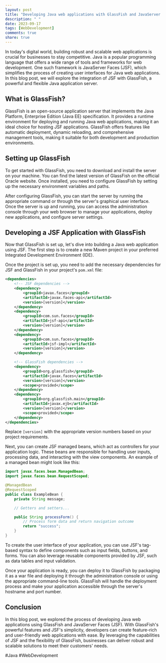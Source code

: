 ```yaml
---
layout: post
title: "Developing Java web applications with GlassFish and JavaServer Faces (JSF)"
description: " "
date: 2023-09-17
tags: [WebDevelopment]
comments: true
share: true
---
```


In today's digital world, building robust and scalable web applications is crucial for businesses to stay competitive. Java is a popular programming language that offers a wide range of tools and frameworks for web development. One such framework is JavaServer Faces (JSF), which simplifies the process of creating user interfaces for Java web applications. In this blog post, we will explore the integration of JSF with GlassFish, a powerful and flexible Java application server.

## What is GlassFish?

GlassFish is an open-source application server that implements the Java Platform, Enterprise Edition (Java EE) specification. It provides a runtime environment for deploying and running Java web applications, making it an ideal choice for hosting JSF applications. GlassFish offers features like automatic deployment, dynamic reloading, and comprehensive management tools, making it suitable for both development and production environments.

## Setting up GlassFish

To get started with GlassFish, you need to download and install the server on your machine. You can find the latest version of GlassFish on the official Oracle website. Once installed, you need to configure GlassFish by setting up the necessary environment variables and paths.

After configuring GlassFish, you can start the server by running the appropriate command or through the server's graphical user interface. Once the server is up and running, you can access the administration console through your web browser to manage your applications, deploy new applications, and configure server settings.

## Developing a JSF Application with GlassFish

Now that GlassFish is set up, let's dive into building a Java web application using JSF. The first step is to create a new Maven project in your preferred Integrated Development Environment (IDE).

Once the project is set up, you need to add the necessary dependencies for JSF and GlassFish in your project's `pom.xml` file:

```xml
<dependencies>
    <!-- JSF dependencies -->
    <dependency>
        <groupId>javax.faces</groupId>
        <artifactId>javax.faces-api</artifactId>
        <version>[version]</version>
    </dependency>
    <dependency>
        <groupId>com.sun.faces</groupId>
        <artifactId>jsf-api</artifactId>
        <version>[version]</version>
    </dependency>
    <dependency>
        <groupId>com.sun.faces</groupId>
        <artifactId>jsf-impl</artifactId>
        <version>[version]</version>
    </dependency>

    <!-- GlassFish dependencies -->
    <dependency>
        <groupId>org.glassfish</groupId>
        <artifactId>javax.faces</artifactId>
        <version>[version]</version>
        <scope>provided</scope>
    </dependency>
    <dependency>
        <groupId>org.glassfish.main</groupId>
        <artifactId>javax.ejb</artifactId>
        <version>[version]</version>
        <scope>provided</scope>
    </dependency>
</dependencies>
```

Replace `[version]` with the appropriate version numbers based on your project requirements.

Next, you can create JSF managed beans, which act as controllers for your application logic. These beans are responsible for handling user inputs, processing data, and interacting with the view components. An example of a managed bean might look like this:

```java
import javax.faces.bean.ManagedBean;
import javax.faces.bean.RequestScoped;

@ManagedBean
@RequestScoped
public class ExampleBean {
    private String message;

    // Getters and setters...

    public String processForm() {
        // Process form data and return navigation outcome
        return "success";
    }
}
```

To create the user interface of your application, you can use JSF's tag-based syntax to define components such as input fields, buttons, and forms. You can also leverage reusable components provided by JSF, such as data tables and input validation.

Once your application is ready, you can deploy it to GlassFish by packaging it as a war file and deploying it through the administration console or using the appropriate command-line tools. GlassFish will handle the deployment process and make your application accessible through the server's hostname and port number.

## Conclusion

In this blog post, we explored the process of developing Java web applications using GlassFish and JavaServer Faces (JSF). With GlassFish's powerful features and JSF's simplicity, developers can create feature-rich and user-friendly web applications with ease. By leveraging the capabilities of JSF and the flexibility of GlassFish, businesses can deliver robust and scalable solutions to meet their customers' needs.

#Java #WebDevelopment